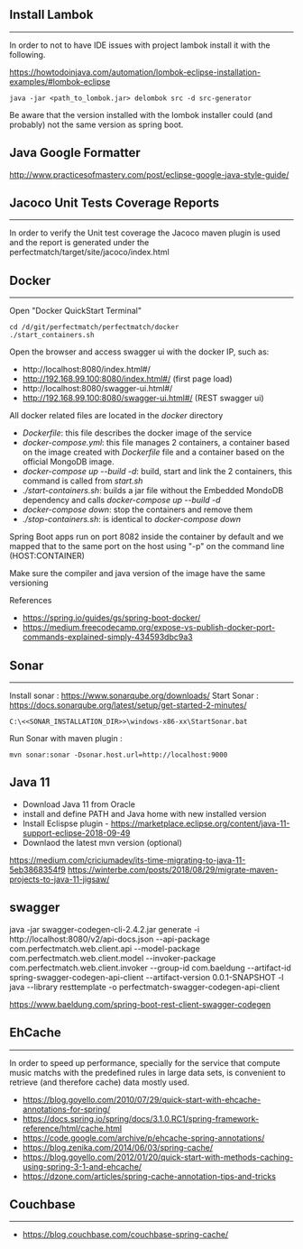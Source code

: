 ## Install Lambok 
---

In order to not to have IDE issues with project lambok install it with the following.

https://howtodoinjava.com/automation/lombok-eclipse-installation-examples/#lombok-eclipse

```
java -jar <path_to_lombok.jar> delombok src -d src-generator
```

Be aware that the version installed with the lombok installer could (and probably) not the same version as spring boot.

## Java Google Formatter

http://www.practicesofmastery.com/post/eclipse-google-java-style-guide/

## Jacoco Unit Tests Coverage Reports
---

In order to verify the Unit test coverage the Jacoco maven plugin is used and the report is generated under the perfectmatch/target/site/jacoco/index.html

## Docker
---

Open "Docker QuickStart Terminal"

```
cd /d/git/perfectmatch/perfectmatch/docker
./start_containers.sh
```
Open the browser and access swagger ui with the docker IP, such as:

* http://localhost:8080/index.html#/
* http://192.168.99.100:8080/index.html#/ (first page load)
* http://localhost:8080/swagger-ui.html#/
* http://192.168.99.100:8080/swagger-ui.html#/ (REST swagger ui)

All docker related files are located in the *docker* directory

- *Dockerfile*: this file describes the docker image of the service
- *docker-compose.yml*: this file manages 2 containers, a container based on the image created with *Dockerfile* file and a container based on the official MongoDB image.
- *docker-compose up --build -d*: build, start and link the 2 containers, this command is called from *start.sh*
- *./start-containers.sh*: builds a jar file without the Embedded MondoDB dependency and calls *docker-compose up --build -d*
- *docker-compose down*: stop the containers and remove them
- *./stop-containers.sh*: is identical to *docker-compose down*

Spring Boot apps run on port 8082 inside the container by default and we mapped that to the same port on the host using "-p" on the command line (HOST:CONTAINER)

Make sure the compiler and java version of the image have the same versioning 


References
* https://spring.io/guides/gs/spring-boot-docker/
* https://medium.freecodecamp.org/expose-vs-publish-docker-port-commands-explained-simply-434593dbc9a3

## Sonar 
---

Install sonar : https://www.sonarqube.org/downloads/
Start Sonar : https://docs.sonarqube.org/latest/setup/get-started-2-minutes/

```
C:\<<SONAR_INSTALLATION_DIR>>\windows-x86-xx\StartSonar.bat 
```

Run Sonar with maven plugin :

```
mvn sonar:sonar -Dsonar.host.url=http://localhost:9000 
```

## Java 11

* Download Java 11 from Oracle
* install and define PATH and Java home with new installed version
* Install Eclispse plugin - https://marketplace.eclipse.org/content/java-11-support-eclipse-2018-09-49
* Downlaod the latest mvn version (optional)


https://medium.com/criciumadev/its-time-migrating-to-java-11-5eb3868354f9
https://winterbe.com/posts/2018/08/29/migrate-maven-projects-to-java-11-jigsaw/

## swagger 

java -jar swagger-codegen-cli-2.4.2.jar generate  -i http://localhost:8080/v2/api-docs.json  --api-package com.perfectmatch.web.client.api  --model-package com.perfectmatch.web.client.model  --invoker-package com.perfectmatch.web.client.invoker   --group-id com.baeldung  --artifact-id spring-swagger-codegen-api-client  --artifact-version 0.0.1-SNAPSHOT  -l java  --library resttemplate  -o perfectmatch-swagger-codegen-api-client

https://www.baeldung.com/spring-boot-rest-client-swagger-codegen

## EhCache 
---

In order to speed up performance, specially for the service that compute music matchs with the predefined rules in large data sets, is convenient to retrieve (and therefore cache) data mostly used. 

* https://blog.goyello.com/2010/07/29/quick-start-with-ehcache-annotations-for-spring/
* https://docs.spring.io/spring/docs/3.1.0.RC1/spring-framework-reference/html/cache.html
* https://code.google.com/archive/p/ehcache-spring-annotations/
* https://blog.zenika.com/2014/06/03/spring-cache/
* https://blog.goyello.com/2012/01/20/quick-start-with-methods-caching-using-spring-3-1-and-ehcache/
* https://dzone.com/articles/spring-cache-annotation-tips-and-tricks

## Couchbase
---

* https://blog.couchbase.com/couchbase-spring-cache/
